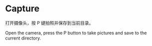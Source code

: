 # Capture

打开摄像头，按 P 键拍照并保存到当前目录。

Open the camera, press the P button to take pictures and save to the current directory.
